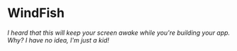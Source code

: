 # WindFish

*I heard that this will keep your screen awake while you're building your app. Why? I have no idea, I'm just a kid!*

